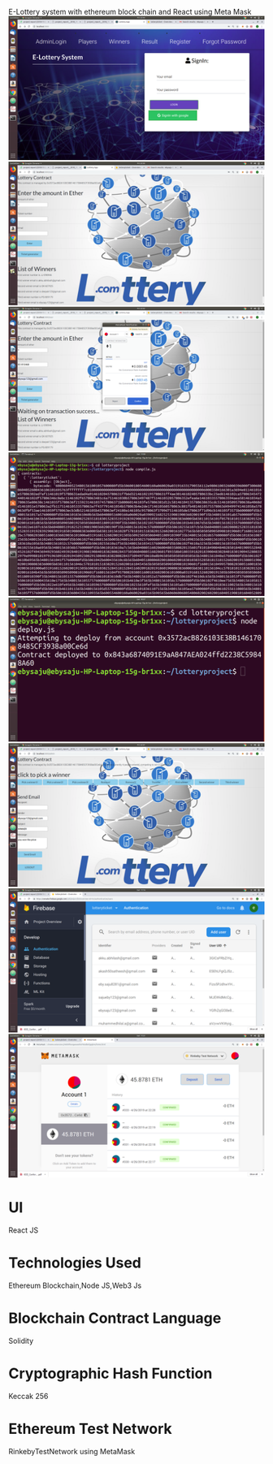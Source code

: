 E-Lottery system with ethereum block chain and React using Meta Mask
![My Image](homepage.png)
![My Image](home1.png)
![My Image](metamask.png)
![My Image](compile.png)
![My Image](deploy.png)
![My Image](admin.png)
![My Image](firebase.png)
![My Image](metamaskimage.png)

# UI
  React JS
# Technologies Used
  Ethereum Blockchain,Node JS,Web3 Js
# Blockchain Contract Language
  Solidity
# Cryptographic Hash Function
  Keccak 256
# Ethereum Test Network
  RinkebyTestNetwork using MetaMask

